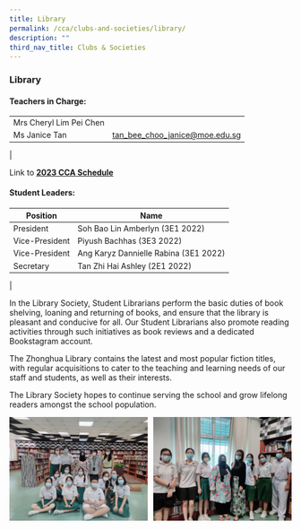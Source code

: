 ```yaml
---
title: Library
permalink: /cca/clubs-and-societies/library/
description: ""
third_nav_title: Clubs & Societies
---
```

### **Library**
#### **Teachers in Charge:**

|  |  |
|---|---|
| Mrs Cheryl Lim Pei Chen |  |
| Ms Janice Tan | [tan_bee_choo_janice@moe.edu.sg](mailto:tan_bee_choo_janice@moe.edu.sg) |
|

Link to **[2023 CCA Schedule](/files/2023%20CCA%20Schedule.pdf)**

#### **Student Leaders:**

| Position | Name |
|---|---|
| President | Soh Bao Lin Amberlyn (3E1 2022) |
| Vice-President  | Piyush Bachhas (3E3 2022) |
| Vice-President  | Ang Karyz Dannielle Rabina (3E1 2022) |
| Secretary | Tan Zhi Hai Ashley (2E1 2022) |
|

In the Library Society, Student Librarians perform the basic duties of book shelving, loaning and returning of books, and ensure that the library is pleasant and conducive for all. Our Student Librarians also promote reading activities through such initiatives as book reviews and a dedicated Bookstagram account. 

The Zhonghua Library contains the latest and most popular fiction titles, with regular acquisitions to cater to the teaching and learning needs of our staff and students, as well as their interests. 

The Library Society hopes to continue serving the school and grow lifelong readers amongst the school population.

<img src="/images/lib1.jpg" style="width:49%" align=left>
<img src="/images/lib2.jpg" style="width:49%" align=right>